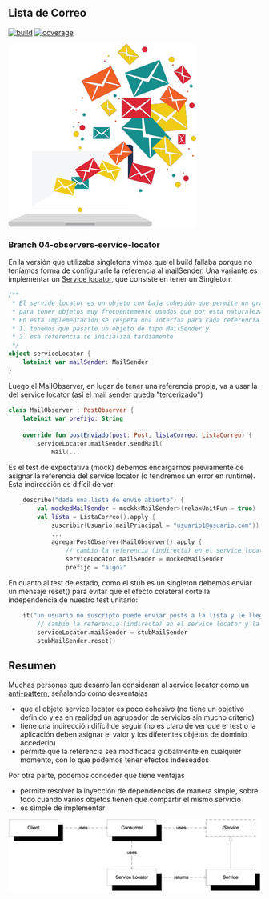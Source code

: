
## Lista de Correo

[![build](https://github.com/uqbar-project/eg-lista-correo-kotlin/actions/workflows/build.yml/badge.svg?branch=04-observers-service-locator)](https://github.com/uqbar-project/eg-lista-correo-kotlin/actions/workflows/build.yml) [![coverage](https://codecov.io/gh/uqbar-project/eg-lista-correo-kotlin/branch/04-observers-service-locator/graph/badge.svg)](https://codecov.io/gh/uqbar-project/eg-lista-correo-kotlin/branch/04-observers-service-locator/graph/badge.svg) 

![image](./images/mailingList.png)

### Branch 04-observers-service-locator

En la versión que utilizaba singletons vimos que el build fallaba porque no teníamos forma de configurarle la referencia al mailSender. Una variante es implementar un [Service locator](https://www.geeksforgeeks.org/service-locator-pattern/), que consiste en tener un Singleton:

```kt
/**
 * El servide locator es un objeto con baja cohesión que permite un grado extra de indirección
 * para tener objetos muy frecuentemente usados que por esta naturaleza se vuelven globales.
 * En esta implementación se respeta una interfaz para cada referencia:
 * 1. tenemos que pasarle un objeto de tipo MailSender y
 * 2. esa referencia se inicializa tardíamente
 */
object serviceLocator {
    lateinit var mailSender: MailSender
}
```

Luego el MailObserver, en lugar de tener una referencia propia, va a usar la del service locator (así el mail sender queda "tercerizado")

```kt
class MailObserver : PostObserver {
    lateinit var prefijo: String

    override fun postEnviado(post: Post, listaCorreo: ListaCorreo) {
        serviceLocator.mailSender.sendMail(
            Mail(...
```

Es el test de expectativa (mock) debemos encargarnos previamente de asignar la referencia del service locator (o tendremos un error en runtime). Esta indirección es difícil de ver:

```kt
    describe("dada una lista de envio abierto") {
        val mockedMailSender = mockk<MailSender>(relaxUnitFun = true)
        val lista = ListaCorreo().apply {
            suscribir(Usuario(mailPrincipal = "usuario1@usuario.com"))
            ...
            agregarPostObserver(MailObserver().apply {
                // cambio la referencia (indirecta) en el service locator
                serviceLocator.mailSender = mockedMailSender
                prefijo = "algo2"
```

En cuanto al test de estado, como el stub es un singleton debemos enviar un mensaje reset() para evitar que el efecto colateral corte la independencia de nuestro test unitario:

```kt
    it("un usuario no suscripto puede enviar posts a la lista y le llegan solo a los suscriptos - prueba con stub fijo anda") {
        // cambio la referencia (indirecta) en el service locator y la reseteo para evitar efectos colaterales de otros tests
        serviceLocator.mailSender = stubMailSender
        stubMailSender.reset()
```

## Resumen

Muchas personas que desarrollan consideran al service locator como un [anti-pattern](https://blog.ploeh.dk/2010/02/03/ServiceLocatorisanAnti-Pattern/), señalando como desventajas

- que el objeto service locator es poco cohesivo (no tiene un objetivo definido y es en realidad un agrupador de servicios sin mucho criterio)
- tiene una indirección difícil de seguir (no es claro de ver que el test o la aplicación deben asignar el valor y los diferentes objetos de dominio accederlo)
- permite que la referencia sea modificada globalmente en cualquier momento, con lo que podemos tener efectos indeseados

Por otra parte, podemos conceder que tiene ventajas

- permite resolver la inyección de dependencias de manera simple, sobre todo cuando varios objetos tienen que compartir el mismo servicio
- es simple de implementar

![service locator image](./images/serviceLocator.jpg)

[comment]: <> (TODO: Armar un diagrama propio)